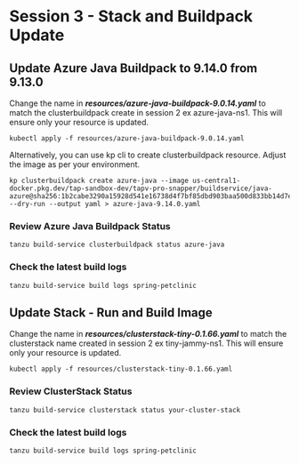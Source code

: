 # Session 3 - Stack and Buildpack Update
## Update Azure Java Buildpack to 9.14.0 from 9.13.0
Change the name in ***resources/azure-java-buildpack-9.0.14.yaml*** to match the clusterbuildpack create in session 2 ex azure-java-ns1. This will ensure only your resource is updated.
```shell
kubectl apply -f resources/azure-java-buildpack-9.0.14.yaml
```
Alternatively, you can use kp cli to create clusterbuildpack resource. Adjust the image as per your environment. 
```shell
kp clusterbuildpack create azure-java --image us-central1-docker.pkg.dev/tap-sandbox-dev/tapv-pro-snapper/buildservice/java-azure@sha256:1b2cabe3290a15928d541e16738d4f7bf85dbd903baa500d833bb14d7e08f082  --dry-run --output yaml > azure-java-9.14.0.yaml
```
### Review Azure Java Buildpack Status
```shell
tanzu build-service clusterbuildpack status azure-java
```
### Check the latest build logs
```shell
tanzu build-service build logs spring-petclinic
```
## Update Stack - Run and Build Image
Change the name in ***resources/clusterstack-tiny-0.1.66.yaml*** to match the clusterstack name created in session 2 ex tiny-jammy-ns1. This will ensure only your resource is updated.
```shell
kubectl apply -f resources/clusterstack-tiny-0.1.66.yaml
```
### Review ClusterStack Status
```shell
tanzu build-service clusterstack status your-cluster-stack
```
### Check the latest build logs
```shell
tanzu build-service build logs spring-petclinic
```
